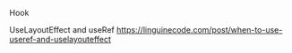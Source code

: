 Hook 

UseLayoutEffect and useRef
https://linguinecode.com/post/when-to-use-useref-and-uselayouteffect

